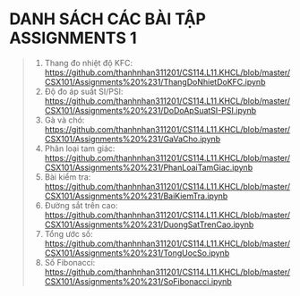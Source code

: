 # DANH SÁCH CÁC BÀI TẬP ASSIGNMENTS 1
>1. Thang đo nhiệt độ KFC: <https://github.com/thanhnhan311201/CS114.L11.KHCL/blob/master/CSX101/Assignments%20%231/ThangDoNhietDoKFC.ipynb>
>2. Độ đo áp suất SI/PSI: <https://github.com/thanhnhan311201/CS114.L11.KHCL/blob/master/CSX101/Assignments%20%231/DoDoApSuatSI-PSI.ipynb>
>3. Gà và chó: <https://github.com/thanhnhan311201/CS114.L11.KHCL/blob/master/CSX101/Assignments%20%231/GaVaCho.ipynb>
>4. Phân loại tam giác: <https://github.com/thanhnhan311201/CS114.L11.KHCL/blob/master/CSX101/Assignments%20%231/PhanLoaiTamGiac.ipynb>
>5. Bài kiểm tra: <https://github.com/thanhnhan311201/CS114.L11.KHCL/blob/master/CSX101/Assignments%20%231/BaiKiemTra.ipynb>
>6. Đường sắt trên cao: <https://github.com/thanhnhan311201/CS114.L11.KHCL/blob/master/CSX101/Assignments%20%231/DuongSatTrenCao.ipynb>
>7. Tổng ước số: <https://github.com/thanhnhan311201/CS114.L11.KHCL/blob/master/CSX101/Assignments%20%231/TongUocSo.ipynb>
>8. Số Fibonacci: <https://github.com/thanhnhan311201/CS114.L11.KHCL/blob/master/CSX101/Assignments%20%231/SoFibonacci.ipynb>

